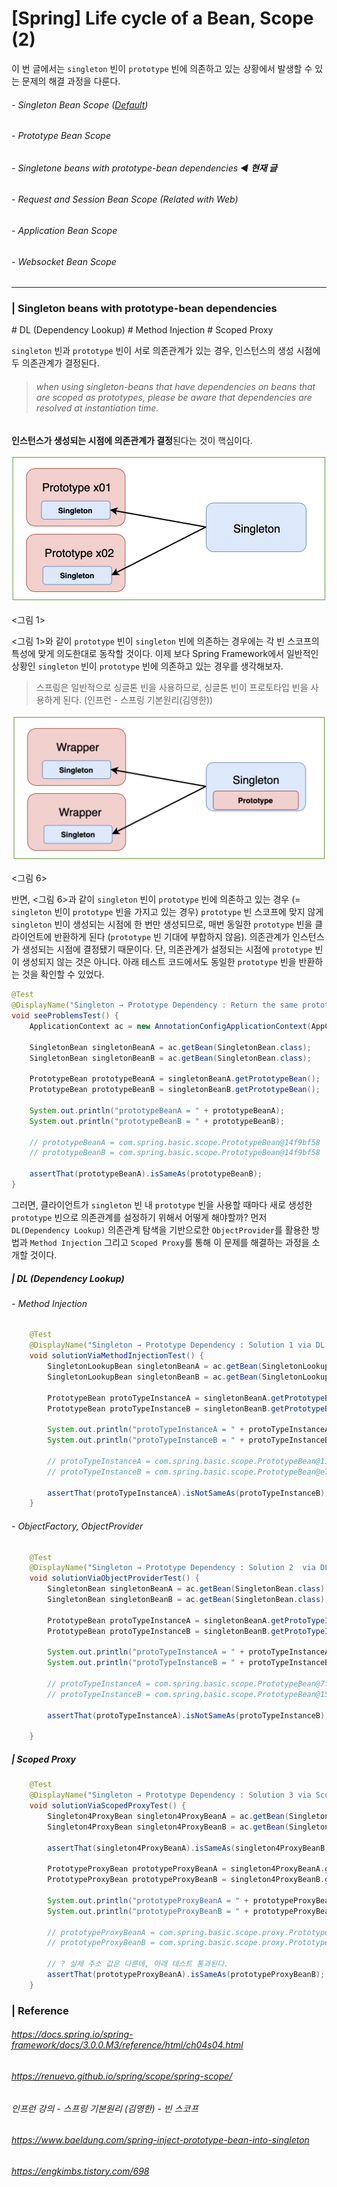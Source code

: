 # [Spring] Life cycle of a Bean, Scope (2)

이 번 글에서는 `singleton` 빈이 `prototype` 빈에 의존하고 있는 상황에서 발생할 수 있는 문제의 해결 과정을 다룬다.

###### - Singleton Bean Scope (<u>Default</u>) 

###### - Prototype Bean Scope 

###### - Singletone beans with prototype-bean dependencies ◀︎ **현재 글**

###### - Request and Session Bean Scope (Related with Web) 

###### - Application Bean Scope 

###### - Websocket Bean Scope 

___

### | Singleton beans with prototype-bean dependencies

\# DL (Dependency Lookup) \# Method Injection \# Scoped Proxy

`singleton`  빈과 `prototype` 빈이 서로 의존관계가 있는 경우, 인스턴스의 생성 시점에 두 의존관계가 결정된다. 

> ###### when using singleton-beans that have dependencies on beans that are scoped as prototypes, please be aware that *dependencies are resolved at instantiation time*. 

**인스턴스가 생성되는 시점에 의존관계가 결정**된다는 것이 핵심이다. 

![image-20210716122959602](./imgs/spring-baic-bean-scopes4.png)

<그림 1>

<그림 1>와 같이 `prototype` 빈이  `singleton` 빈에 의존하는 경우에는 각 빈 스코프의 특성에 맞게 의도한대로 동작할 것이다. 이제 보다 Spring Framework에서 일반적인 상황인 `singleton` 빈이 `prototype` 빈에 의존하고 있는 경우를 생각해보자. 

> 스프링은 일반적으로 싱글톤 빈을 사용하므로, 싱글톤 빈이 프로토타입 빈을 사용하게 된다. (인프런 - 스프링 기본원리(김영한))

![image-20210716122959602](./imgs/spring-baic-bean-scopes5.png)

<그림 6>

반면, <그림 6>과 같이 `singleton` 빈이 `prototype` 빈에 의존하고 있는 경우 (= `singleton` 빈이 `prototype` 빈을 가지고 있는 경우) `prototype` 빈 스코프에 맞지 않게 `singleton` 빈이 생성되는 시점에 한 번만 생성되므로, 매번 동일한 `prototype` 빈을 클라이언트에 반환하게 된다 (`prototype` 빈 기대에 부합하지 않음). 의존관계가 인스턴스가 생성되는 시점에 결정됐기 때문이다. 단, 의존관계가 설정되는 시점에 `prototype` 빈이 생성되지 않는 것은 아니다. 아래 테스트 코드에서도 동일한 `prototype` 빈을 반환하는 것을 확인할 수 있었다.

```java
@Test
@DisplayName("Singleton → Prototype Dependency : Return the same prototype instance per each request")
void seeProblemsTest() {
    ApplicationContext ac = new AnnotationConfigApplicationContext(AppConfig.class);

    SingletonBean singletonBeanA = ac.getBean(SingletonBean.class);
    SingletonBean singletonBeanB = ac.getBean(SingletonBean.class);
		
    PrototypeBean prototypeBeanA = singletonBeanA.getPrototypeBean();
    PrototypeBean prototypeBeanB = singletonBeanB.getPrototypeBean();

    System.out.println("prototypeBeanA = " + prototypeBeanA);
    System.out.println("prototypeBeanB = " + prototypeBeanB);

    // prototypeBeanA = com.spring.basic.scope.PrototypeBean@14f9bf58
    // prototypeBeanB = com.spring.basic.scope.PrototypeBean@14f9bf58

    assertThat(prototypeBeanA).isSameAs(prototypeBeanB);
}
```

그러면, 클라이언트가 `singleton` 빈 내 `prototype` 빈을 사용할 때마다 새로 생성한 `prototype` 빈으로 의존관계를 설정하기 위해서 어떻게 해야할까? 먼저 `DL(Dependency Lookup)` 의존관계 탐색을 기반으로한 `ObjectProvider`를 활용한 방법과 `Method Injection` 그리고 `Scoped Proxy`를 통해 이 문제를 해결하는 과정을 소개할 것이다. 

##### | DL (Dependency Lookup)

###### - Method Injection

```java
    @Test
    @DisplayName("Singleton → Prototype Dependency : Solution 1 via DL (Dependency Lookup) - Method Injection")
    void solutionViaMethodInjectionTest() {
        SingletonLookupBean singletonBeanA = ac.getBean(SingletonLookupBean.class);
        SingletonLookupBean singletonBeanB = ac.getBean(SingletonLookupBean.class);

        PrototypeBean protoTypeInstanceA = singletonBeanA.getPrototypeBean();
        PrototypeBean protoTypeInstanceB = singletonBeanB.getPrototypeBean();

        System.out.println("protoTypeInstanceA = " + protoTypeInstanceA);
        System.out.println("protoTypeInstanceB = " + protoTypeInstanceB);

        // protoTypeInstanceA = com.spring.basic.scope.PrototypeBean@11f559de
        // protoTypeInstanceB = com.spring.basic.scope.PrototypeBean@e7bc191

        assertThat(protoTypeInstanceA).isNotSameAs(protoTypeInstanceB);
    }
```



###### - ObjectFactory, ObjectProvider

```java
    @Test
    @DisplayName("Singleton → Prototype Dependency : Solution 2  via DL (Dependency Lookup) - ObjectProvider")
    void solutionViaObjectProviderTest() {
        SingletonBean singletonBeanA = ac.getBean(SingletonBean.class);
        SingletonBean singletonBeanB = ac.getBean(SingletonBean.class);

        PrototypeBean protoTypeInstanceA = singletonBeanA.getProtoTypeInstance();
        PrototypeBean protoTypeInstanceB = singletonBeanB.getProtoTypeInstance();

        System.out.println("protoTypeInstanceA = " + protoTypeInstanceA);
        System.out.println("protoTypeInstanceB = " + protoTypeInstanceB);

        // protoTypeInstanceA = com.spring.basic.scope.PrototypeBean@7f5fc42c
        // protoTypeInstanceB = com.spring.basic.scope.PrototypeBean@15c142d3

        assertThat(protoTypeInstanceA).isNotSameAs(protoTypeInstanceB);

    }
```



##### | Scoped Proxy 

```java
    @Test
    @DisplayName("Singleton → Prototype Dependency : Solution 3 via Scoped Proxy")
    void solutionViaScopedProxyTest() {
        Singleton4ProxyBean singleton4ProxyBeanA = ac.getBean(Singleton4ProxyBean.class);
        Singleton4ProxyBean singleton4ProxyBeanB = ac.getBean(Singleton4ProxyBean.class);

        assertThat(singleton4ProxyBeanA).isSameAs(singleton4ProxyBeanB);

        PrototypeProxyBean prototypeProxyBeanA = singleton4ProxyBeanA.getPrototypeProxyBean();
        PrototypeProxyBean prototypeProxyBeanB = singleton4ProxyBeanB.getPrototypeProxyBean();

        System.out.println("prototypeProxyBeanA = " + prototypeProxyBeanA);
        System.out.println("prototypeProxyBeanB = " + prototypeProxyBeanB);

        // prototypeProxyBeanA = com.spring.basic.scope.proxy.PrototypeProxyBean@55400c3d
        // prototypeProxyBeanB = com.spring.basic.scope.proxy.PrototypeProxyBean@17ff5238

        // ? 실제 주소 값은 다른데, 아래 테스트 통과된다.
        assertThat(prototypeProxyBeanA).isSameAs(prototypeProxyBeanB);
    }
```



### | Reference 

###### https://docs.spring.io/spring-framework/docs/3.0.0.M3/reference/html/ch04s04.html

###### https://renuevo.github.io/spring/scope/spring-scope/

###### 인프런 강의 - 스프링 기본원리 (김영한) - 빈 스코프

###### https://www.baeldung.com/spring-inject-prototype-bean-into-singleton

###### https://engkimbs.tistory.com/698
